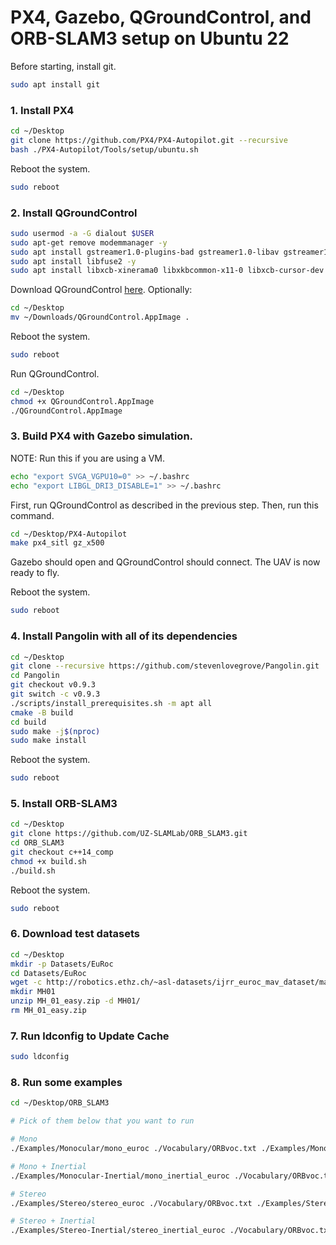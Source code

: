 # PX4, Gazebo, QGroundControl, and ORB-SLAM3 setup on Ubuntu 22

Before starting, install git.
```bash
sudo apt install git
```

### 1. Install PX4
```bash
cd ~/Desktop
git clone https://github.com/PX4/PX4-Autopilot.git --recursive
bash ./PX4-Autopilot/Tools/setup/ubuntu.sh
```
Reboot the system.
```bash
sudo reboot
```

### 2. Install QGroundControl
```bash
sudo usermod -a -G dialout $USER
sudo apt-get remove modemmanager -y
sudo apt install gstreamer1.0-plugins-bad gstreamer1.0-libav gstreamer1.0-gl -y
sudo apt install libfuse2 -y
sudo apt install libxcb-xinerama0 libxkbcommon-x11-0 libxcb-cursor-dev -y
```
Download QGroundControl [here](https://d176tv9ibo4jno.cloudfront.net/latest/QGroundControl.AppImage).
Optionally:
```bash
cd ~/Desktop
mv ~/Downloads/QGroundControl.AppImage .
```
Reboot the system.
```bash
sudo reboot
```
Run QGroundControl.
```bash
cd ~/Desktop
chmod +x QGroundControl.AppImage
./QGroundControl.AppImage
```

### 3. Build PX4 with Gazebo simulation.
NOTE: Run this if you are using a VM.
```bash
echo "export SVGA_VGPU10=0" >> ~/.bashrc
echo "export LIBGL_DRI3_DISABLE=1" >> ~/.bashrc
```
First, run QGroundControl as described in the previous step.
Then, run this command.
```bash
cd ~/Desktop/PX4-Autopilot
make px4_sitl gz_x500
```
Gazebo should open and QGroundControl should connect. The UAV is now ready to fly.

Reboot the system.
```bash
sudo reboot
```

### 4. Install Pangolin with all of its dependencies
```bash
cd ~/Desktop
git clone --recursive https://github.com/stevenlovegrove/Pangolin.git
cd Pangolin
git checkout v0.9.3
git switch -c v0.9.3
./scripts/install_prerequisites.sh -m apt all
cmake -B build
cd build
sudo make -j$(nproc)
sudo make install
```

Reboot the system.
```bash
sudo reboot
```

### 5. Install ORB-SLAM3
```bash
cd ~/Desktop
git clone https://github.com/UZ-SLAMLab/ORB_SLAM3.git
cd ORB_SLAM3
git checkout c++14_comp
chmod +x build.sh
./build.sh
```

Reboot the system.
```bash
sudo reboot
```

### 6. Download test datasets
```bash
cd ~/Desktop
mkdir -p Datasets/EuRoc
cd Datasets/EuRoc
wget -c http://robotics.ethz.ch/~asl-datasets/ijrr_euroc_mav_dataset/machine_hall/MH_01_easy/MH_01_easy.zip
mkdir MH01
unzip MH_01_easy.zip -d MH01/
rm MH_01_easy.zip
```

### 7. Run ldconfig to Update Cache
```bash
sudo ldconfig
```

### 8. Run some examples
```bash
cd ~/Desktop/ORB_SLAM3

# Pick of them below that you want to run

# Mono
./Examples/Monocular/mono_euroc ./Vocabulary/ORBvoc.txt ./Examples/Monocular/EuRoC.yaml ~/Desktop/Datasets/EuRoc/MH01 ./Examples/Monocular/EuRoC_TimeStamps/MH01.txt dataset-MH01_mono

# Mono + Inertial
./Examples/Monocular-Inertial/mono_inertial_euroc ./Vocabulary/ORBvoc.txt ./Examples/Monocular-Inertial/EuRoC.yaml ~/Desktop/Datasets/EuRoc/MH01 ./Examples/Monocular-Inertial/EuRoC_TimeStamps/MH01.txt dataset-MH01_monoi

# Stereo
./Examples/Stereo/stereo_euroc ./Vocabulary/ORBvoc.txt ./Examples/Stereo/EuRoC.yaml ~/Desktop/Datasets/EuRoc/MH01 ./Examples/Stereo/EuRoC_TimeStamps/MH01.txt dataset-MH01_stereo

# Stereo + Inertial
./Examples/Stereo-Inertial/stereo_inertial_euroc ./Vocabulary/ORBvoc.txt ./Examples/Stereo-Inertial/EuRoC.yaml ~/Desktop/Datasets/EuRoc/MH01 ./Examples/Stereo-Inertial/EuRoC_TimeStamps/MH01.txt dataset-MH01_stereoi
```
